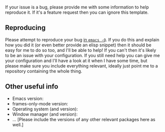 If your issue is a bug, please provide me with some information to help reproduce it. If it's a feature request then
you can ignore this template.

## Reproducing

Please attempt to reproduce your bug [in `emacs -Q`](https://swsnr.de/blog/2015/11/29/reproduce-bugs-in-emacs-q/). If 
you do this and explain how you did it (or even better provide an elisp snippet) then it should be easy for me to 
do so too, and I'll be able to help! If you can't then it's likely to be an issue with your configuration. If you 
still need help you can give me your configuration and I'll have a look at it when I have some time, but please make 
sure you include everything relevant, ideally just point me to a repository containing the whole thing.

## Other useful info

* Emacs version:
* frames-only-mode version:
* Operating system (and version):
* Window manager (and version):
* ... [Please include the versions of any other relevant packages here as well.]
